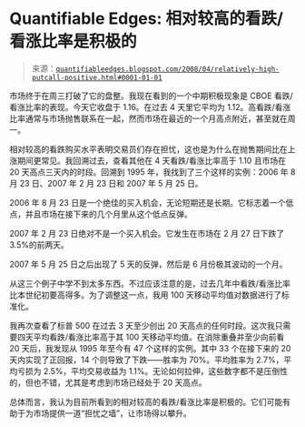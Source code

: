 <!--yml

category: 未分类

date: 2024-05-18 08:27:56

-->

# Quantifiable Edges: 相对较高的看跌/看涨比率是积极的

> 来源：[`quantifiableedges.blogspot.com/2008/04/relatively-high-putcall-positive.html#0001-01-01`](http://quantifiableedges.blogspot.com/2008/04/relatively-high-putcall-positive.html#0001-01-01)

市场终于在周三打破了它的盘整。我现在看到的一个中期积极现象是 CBOE 看跌/看涨比率的表现。今天它收盘于 1.16。在过去 4 天里它平均为 1.12。高看跌/看涨比率通常与市场抛售联系在一起，然而市场在最近的一个月高点附近，甚至就在周一。

相对较高的看跌购买水平表明交易员们存在担忧，这也是为什么在抛售期间比在上涨期间更常见。我回溯过去，查看其他在 4 天看跌/看涨比率高于 1.10 且市场在 20 天高点三天内的时段。回溯到 1995 年，我找到了三个这样的实例：2006 年 8 月 23 日、2007 年 2 月 23 日和 2007 年 5 月 25 日。

2006 年 8 月 23 日是一个绝佳的买入机会，无论短期还是长期。它标志着一个低点，并且市场在接下来的几个月里从这个低点反弹。

2007 年 2 月 23 日绝对不是一个买入机会。它发生在市场在 2 月 27 日下跌了 3.5%的前两天。

2007 年 5 月 25 日之后出现了 5 天的反弹，然后是 6 月份极其波动的一个月。

从这三个例子中学不到太多东西。不过应该注意的是，过去几年中看跌/看涨比率比本世纪初要高得多。为了调整这一点，我用 100 天移动平均值对数据进行了标准化。

我再次查看了标普 500 在过去 3 天至少创出 20 天高点的任何时段。这次我只需要四天平均看跌/看涨比率高于其 100 天移动平均值。在消除重叠并至少向前看 20 天后，我发现从 1995 年至今有 47 个这样的实例。其中 33 个在接下来的 20 天内实现了正回报，14 个则导致了下跌——胜率为 70%。平均胜率为 2.7%，平均亏损为 2.5%，平均交易收益为 1.1%。无论如何拉伸，这些数字都不是压倒性的，但也不错，尤其是考虑到市场已经处于 20 天高点。

总体而言，我认为目前所看到的相对较高的看跌/看涨比率是积极的。它们可能有助于为市场提供一道“担忧之墙”，让市场得以攀升。
